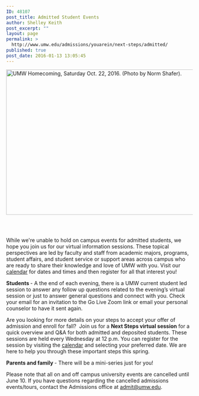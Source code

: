 ```yaml
---
ID: 48107
post_title: Admitted Student Events
author: Shelley Keith
post_excerpt: ""
layout: page
permalink: >
  http://www.umw.edu/admissions/youarein/next-steps/admitted/
published: true
post_date: 2016-01-13 13:05:45
---
```

<img class="alignleft wp-image-48254" src="http://www.umw.edu/admissions/wp-content/uploads/sites/6/2016/01/Homecoming-20-1024x669.jpg" alt="UMW Homecoming, Saturday Oct. 22, 2016. (Photo by Norm Shafer)." width="600" height="392" />

&nbsp;
<h2></h2>
<h2></h2>
<h2></h2>
<h2></h2>
<h2></h2>
<h2></h2>
While we're unable to hold on campus events for admitted students, we hope you join us for our virtual information sessions. These topical perspectives are led by faculty and staff from academic majors, programs, student affairs, and student service or support areas across campus who are ready to share their knowledge and love of UMW with you. Visit our <a href="https://admissions.umw.edu/portal/webinars">calendar</a> for dates and times and then register for all that interest you!

<strong>Students </strong>- A the end of each evening, there is a UMW current student led session to answer any follow up questions related to the evening’s virtual session or just to answer general questions and connect with you. Check your email for an invitation to the Go Live Zoom link or email your personal counselor to have it sent again.

Are you looking for more details on your steps to accept your offer of admission and enroll for fall?  Join us for a <strong>Next Steps virtual session</strong> for a quick overview and Q&amp;A for both admitted and deposited students. These sessions are held every Wednesday at 12 p.m. You can register for the session by visiting the <a href="https://admissions.umw.edu/portal/webinars">calendar</a> and selecting your preferred date. We are here to help you through these important steps this spring.

<strong>Parents and family </strong>- There will be a mini-series just for you!

Please note that all on and off campus university events are cancelled until June 10. If you have questions regarding the cancelled admissions events/tours, contact the Admissions office at <a href="mailto:admit@umw.edu">admit@umw.edu</a>.

&nbsp;